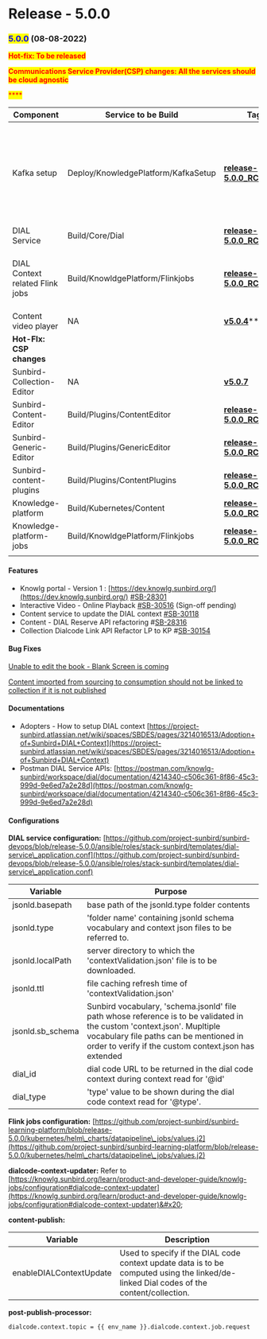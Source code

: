 # Release - 5.0.0

### <mark style="color:blue;">5.0.0</mark> (08-08-2022)



<mark style="color:red;">**Hot-fix: To be released**</mark>

<mark style="color:red;">**Communications Service Provider(CSP) changes: All the services should be cloud agnostic**</mark>

<mark style="color:red;">****</mark>

| Component                       | Service to be Build                 | Tag                                                                                                                    | Comment                                                                    |
| ------------------------------- | ----------------------------------- | ---------------------------------------------------------------------------------------------------------------------- | -------------------------------------------------------------------------- |
| Kafka setup                     | Deploy/KnowledgePlatform/KafkaSetup | ****[**release-5.0.0\_RC1**](https://github.com/project-sunbird/sunbird-learning-platform/tree/release-5.0.0\_RC1)**** | Deploy this to add newly added topic for **dialcode-context-updater** job. |
| DIAL Service                    | Build/Core/Dial                     | [**release-5.0.0\_RC1**](https://github.com/project-sunbird/sunbird-dial-service/releases/tag/release-5.0.0\_RC1)      |                                                                            |
| DIAL Context related Flink jobs | Build/KnowldgePlatform/Flinkjobs    | [**release-5.0.0\_RC1**](https://github.com/project-sunbird/knowledge-platform-jobs/releases/tag/release-5.0.0\_RC1)   | Deploy the **dialcode-context-updater** job.                               |
| Content video player            | NA                                  | [**v5.0.4**](https://www.npmjs.com/package/@project-sunbird/sunbird-video-player-v9/v/5.0.4)****                       |                                                                            |
| **Hot-FIx: CSP changes**        |                                     |                                                                                                                        |                                                                            |
| Sunbird-Collection-Editor       | NA                                  | ****[**v5.0.7**](https://www.npmjs.com/package/@project-sunbird/sunbird-collection-editor-v9/v/5.0.7)****              |                                                                            |
| Sunbird-Content-Editor          | Build/Plugins/ContentEditor         | [**release-5.0.0\_RC1** ](https://github.com/project-sunbird/sunbird-content-editor/releases/tag/release-5.0.0\_RC1)   |                                                                            |
| Sunbird-Generic-Editor          | Build/Plugins/GenericEditor         | [**release-5.0.0\_RC1**](https://github.com/project-sunbird/sunbird-generic-editor/releases/tag/release-5.0.0\_RC1)    |                                                                            |
| Sunbird-content-plugins         | Build/Plugins/ContentPlugins        | [**release-5.0.0\_RC1** ](https://github.com/project-sunbird/sunbird-content-plugins/releases/tag/release-5.0.0\_RC1)  |                                                                            |
| Knowledge-platform              | Build/Kubernetes/Content            | [**release-5.0.0\_RC1**](https://github.com/project-sunbird/knowledge-platform/releases/tag/release-5.0.0\_RC1)****    |                                                                            |
| Knowledge-platform-jobs         | Build/KnowldgePlatform/Flinkjobs    | [**release-5.0.0\_RC**](https://github.com/project-sunbird/knowledge-platform-jobs/tree/release-5.0.0\_RC2)**2**       |                                                                            |
|                                 |                                     |                                                                                                                        |                                                                            |

#### **Features**

* Knowlg portal - Version 1 : [https://dev.knowlg.sunbird.org/](https://dev.knowlg.sunbird.org/) [#SB-28301](https://project-sunbird.atlassian.net/browse/SB-28301)
* Interactive Video - Online Playback [#SB-30516](https://project-sunbird.atlassian.net/browse/SB-30516) (Sign-off pending)
* Content service to update the DIAL context [#SB-30118](https://project-sunbird.atlassian.net/browse/SB-30118)
* Content - DIAL Reserve API refactoring #[SB-28316](https://project-sunbird.atlassian.net/browse/SB-28316)
* Collection Dialcode Link API Refactor LP to KP #[SB-30154](https://project-sunbird.atlassian.net/browse/SB-30154)

#### **Bug Fixes**

[Unable to edit the book - Blank Screen is coming](https://project-sunbird.atlassian.net/browse/SB-30307)

[Content imported from sourcing to consumption should not be linked to collection if it is not published](https://project-sunbird.atlassian.net/browse/SB-30566)

#### Documentations

* Adopters - How to setup DIAL context [https://project-sunbird.atlassian.net/wiki/spaces/SBDES/pages/3214016513/Adoption+of+Sunbird+DIAL+Context](https://project-sunbird.atlassian.net/wiki/spaces/SBDES/pages/3214016513/Adoption+of+Sunbird+DIAL+Context)
* Postman DIAL Service APIs: [https://postman.com/knowlg-sunbird/workspace/dial/documentation/4214340-c506c361-8f86-45c3-999d-9e6ed7a2e28d](https://postman.com/knowlg-sunbird/workspace/dial/documentation/4214340-c506c361-8f86-45c3-999d-9e6ed7a2e28d)

#### Configurations

**DIAL service configuration:** [https://github.com/project-sunbird/sunbird-devops/blob/release-5.0.0/ansible/roles/stack-sunbird/templates/dial-service\_application.conf](https://github.com/project-sunbird/sunbird-devops/blob/release-5.0.0/ansible/roles/stack-sunbird/templates/dial-service\_application.conf)

| Variable          | Purpose                                                                                                                                                                                                                      |
| ----------------- | ---------------------------------------------------------------------------------------------------------------------------------------------------------------------------------------------------------------------------- |
| jsonld.basepath   | base path of the jsonld.type folder contents                                                                                                                                                                                 |
| jsonld.type       | 'folder name' containing jsonld schema vocabulary and context json files to be referred to.                                                                                                                                  |
| jsonld.localPath  | server directory to which the 'contextValidation.json' file is to be downloaded.                                                                                                                                             |
| jsonld.ttl        | file caching refresh time of 'contextValidation.json'                                                                                                                                                                        |
| jsonld.sb\_schema | Sunbird vocabulary, 'schema.jsonld' file path whose reference is to be validated in the custom 'context.json'. Mupltiple vocabulary file paths can be mentioned in order to verify if the custom context.json has extended   |
| dial\_id          | dial code URL to be returned in the dial code context during context read for '@id'                                                                                                                                          |
| dial\_type        | 'type' value to be shown during the dial code context read for '@type'.                                                                                                                                                      |

**Flink jobs configuration:** [https://github.com/project-sunbird/sunbird-learning-platform/blob/release-5.0.0/kubernetes/helm\_charts/datapipeline\_jobs/values.j2](https://github.com/project-sunbird/sunbird-learning-platform/blob/release-5.0.0/kubernetes/helm\_charts/datapipeline\_jobs/values.j2)

**dialcode-context-updater:** Refer to [https://knowlg.sunbird.org/learn/product-and-developer-guide/knowlg-jobs/configuration#dialcode-context-updater](https://knowlg.sunbird.org/learn/product-and-developer-guide/knowlg-jobs/configuration#dialcode-context-updater)&#x20;

**content-publish:**&#x20;

| Variable                | Description                                                                                                                             |
| ----------------------- | --------------------------------------------------------------------------------------------------------------------------------------- |
| enableDIALContextUpdate | Used to specify if the DIAL code context update data is to be computed using the linked/de-linked Dial codes of the content/collection. |

**post-publish-processor:**

```
dialcode.context.topic = {{ env_name }}.dialcode.context.job.request
```
